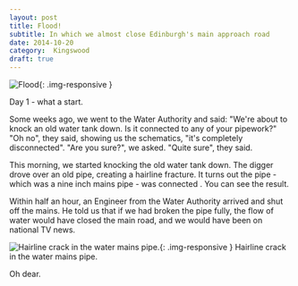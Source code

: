 ```yaml
---
layout: post
title: Flood!
subtitle: In which we almost close Edinburgh's main approach road
date: 2014-10-20
category:  Kingswood
draft: true
---
```

![Flood](/assets/flood.jpg){: .img-responsive }

Day 1 - what a start.

Some weeks ago, we went to the Water Authority and said: "We're about to knock an old water tank down. Is it connected to any of your pipework?" "Oh no", they said, showing us the schematics, "it's completely disconnected". "Are you sure?", we asked. "Quite sure", they said.

This morning, we started knocking the old water tank down. The digger drove over an old pipe, creating a hairline fracture. It turns out the pipe - which was a nine inch mains pipe - was connected . You can see the result.

Within half an hour, an Engineer from the Water Authority arrived and shut off the mains. He told us that if we had broken the pipe fully, the flow of water would have closed the main road, and we would have been on national TV news.


![Hairline crack in the water mains pipe.](/assets/crack.jpg){: .img-responsive }
<span class="caption">Hairline crack in the water mains pipe.</span>

Oh dear.
